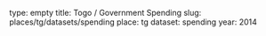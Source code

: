 type: empty
title: Togo / Government Spending
slug: places/tg/datasets/spending
place: tg
dataset: spending
year: 2014
